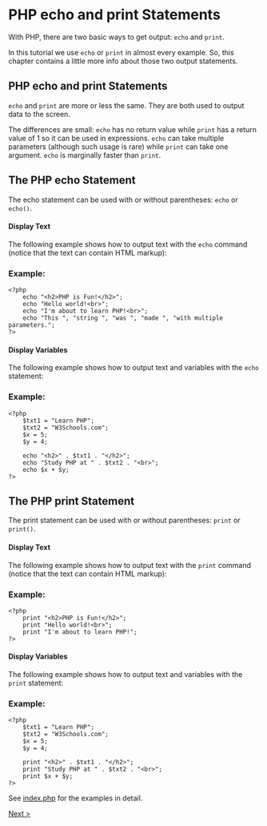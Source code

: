 # PHP echo and print Statements
With PHP, there are two basic ways to get output: ```echo``` and ```print```.

In this tutorial we use ```echo``` or ```print``` in almost every example. So, this chapter contains a little more info about those two output statements.

## PHP echo and print Statements
```echo``` and ```print``` are more or less the same. They are both used to output data to the screen.

The differences are small: ```echo``` has no return value while ```print``` has a return value of 1 so it can be used in expressions. ```echo``` can take multiple parameters (although such usage is rare) while ```print``` can take one argument. ```echo``` is marginally faster than ```print```.

## The PHP echo Statement

The echo statement can be used with or without parentheses: ```echo``` or ```echo()```.

#### Display Text

The following example shows how to output text with the ```echo``` command (notice that the text can contain HTML markup):

### Example: 

```
<?php
    echo "<h2>PHP is Fun!</h2>";
    echo "Hello world!<br>";
    echo "I'm about to learn PHP!<br>";
    echo "This ", "string ", "was ", "made ", "with multiple parameters.";
?> 
```
#### Display Variables

The following example shows how to output text and variables with the ```echo``` statement:

### Example: 

```
<?php
    $txt1 = "Learn PHP";
    $txt2 = "W3Schools.com";
    $x = 5;
    $y = 4;

    echo "<h2>" . $txt1 . "</h2>";
    echo "Study PHP at " . $txt2 . "<br>";
    echo $x + $y;
?> 
```

## The PHP print Statement

The print statement can be used with or without parentheses: ```print``` or ```print()```.

#### Display Text

The following example shows how to output text with the ```print``` command (notice that the text can contain HTML markup):

### Example:

```
<?php
    print "<h2>PHP is Fun!</h2>";
    print "Hello world!<br>";
    print "I'm about to learn PHP!";
?> 
```

#### Display Variables

The following example shows how to output text and variables with the ```print``` statement:

### Example: 

```
<?php
    $txt1 = "Learn PHP";
    $txt2 = "W3Schools.com";
    $x = 5;
    $y = 4;

    print "<h2>" . $txt1 . "</h2>";
    print "Study PHP at " . $txt2 . "<br>";
    print $x + $y;
?> 
```

See [index.php](index.php) for the examples in detail.

[Next >](../7.%20Strings/README.md)